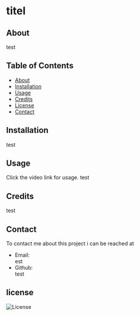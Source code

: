 
 # titel

  
 ## About
 test 



 ## Table of Contents
 * [About](#about)
 * [Installation](#installation)
 * [Usage](#usage)
 * [Credits](#credits)
 * [License](#license)
 * [Contact](#contact)



 ## Installation
 test



 ## Usage
 Click the video link for usage. 
 test



 ## Credits
 test



 ## Contact
 To contact me about this project i can be reached at
 * Email:   
 est
 * Github:   
 test




 ## license
 ![License](https://img.shields.io/badge/License-Apache-blue.svg)



